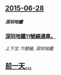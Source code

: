 ## [2015-06-28](/news/2015/06/28/index.md)

##### 深圳地鐵
### [深圳地鐵11號線通車。](/news/2015/06/28/深圳地鐵11號線通車.md)
_上下文: 11號線, 深圳地鐵_

## [前一天...](/news/2015/06/27/index.md)

